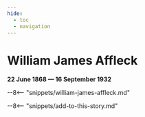 ```yaml
---
hide:
  - toc
  - navigation 
---
```


# William James Affleck

**22 June 1868 — 16 September 1932**

--8<-- "snippets/william-james-affleck.md"

--8<-- "snippets/add-to-this-story.md"